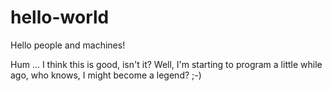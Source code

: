 # hello-world

Hello people and machines!

Hum ... I think this is good, isn't it?
Well, I'm starting to program a little while ago, who knows, I might become a legend? ;-)
